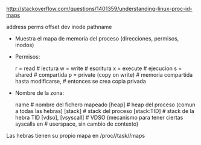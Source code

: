 http://stackoverflow.com/questions/1401359/understanding-linux-proc-id-maps

address           perms offset  dev   inode   pathname

- Muestra el mapa de memoria del proceso (direcciones, permisos, inodos)
- Permisos:

   r = read                     # lectura
   w = write                    # escritura
   x = execute                  # ejecucion
   s = shared                   # compartida
   p = private (copy on write)  # memoria compartida hasta modificarse,
                                # entonces se crea copia privada

- Nombre de la zona:

   name                 # nombre del fichero mapeado
   [heap]               # heap del proceso (comun a todas las hebras)
   [stack]              # stack del proceso
   [stack:TID]          # stack de la hebra TID
   [vdso], [vsyscall]   # VDSO (mecanismo para tener ciertas syscalls en
                        # userspace, sin cambio de contexto)

Las hebras tienen su propio mapa en /proc/<PID>/task/<TID>/maps
